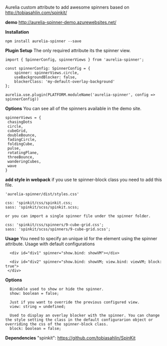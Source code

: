 Aurelia custom attribute to add awesome spinners based on http://tobiasahlin.com/spinkit/


**demo**
http://aurelia-spinner-demo.azurewebsites.net/

**Installation**

```npm install aurelia-spinner --save```

**Plugin Setup**
The only required attribute its the spinner view.

```
import { SpinnerConfig, spinnerViews } from 'aurelia-spinner';

const spinnerConfig: SpinnerConfig = {
    spinner: spinnerViews.circle,
    useBackgroundBlocker: false,
    blockerClass: 'my-default-overlay-background'
};
 
aurelia.use.plugin(PLATFORM.moduleName('aurelia-spinner', config => spinnerConfig))

 ```

 **Options**
You can see all of the spinners available in the demo site.

 ```
 spinnerViews = {
  chasingDots
  circle,
  cubeGrid,
  doubleBounce,
  fadingCircle,
  foldingCube,
  pulse,
  rotatingPlane,
  threeBounce,
  wanderingCubes,
  wave
}
 ```

**add style in webpack**
if you use te spinner-block class you need to add this file.
```
'aurelia-spinner/dist/styles.css'

css: 'spinkit/css/spinkit.css;
sass: 'spinkit/scss/spinkit.scss;

or you can import a single spinner file under the spinner folder.

css: 'spinkit/css/spinners/9-cube-grid.css';
sass: 'spinkit/scss/spinners/9-cube-grid.scss';
```

**Usage**
You need to specify an unique id for the element using the spinner attribute.
Usage with default configurations
 ```
   <div id="div1" spinner="show.bind: showVM"></div>
  
   <div id="div2" spinner="show.bind: showVM; view.bind: viewVM; block: true">
  </div>
  ```
  **Options**
```
  Bindable used to show or hide the spinner.
  show: boolean = false; 

  Just if you want to override the previous configured view.
  view: string = undefined;

  Used to display an overlay blocker with the spinner. You can change the style setting the class in the default configurarion object or overriding the css of the spinner-block class.
  block: boolean = false; 
```
  **Dependencies**
  "spinkit": https://github.com/tobiasahlin/SpinKit
